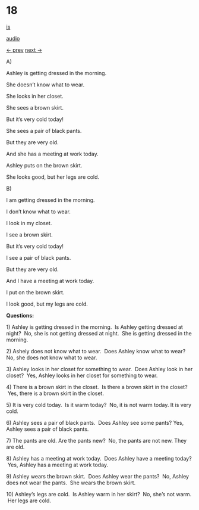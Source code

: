 # 18

[is](../is/story_18.md)

[audio](../audio/story_18.mp3)

[← prev](../en/story_17.md)
[next →](../en/story_19.md)

A\)

Ashley is getting dressed in the morning.

She doesn’t know what to wear.

She looks in her closet.

She sees a brown skirt.

But it’s very cold today!

She sees a pair of black pants.

But they are very old.

And she has a meeting at work today.

Ashley puts on the brown skirt.

She looks good, but her legs are cold.

B\)

I am getting dressed in the morning.

I don’t know what to wear.

I look in my closet.

I see a brown skirt.

But it’s very cold today!

I see a pair of black pants.

But they are very old.

And I have a meeting at work today.

I put on the brown skirt.

I look good, but my legs are cold.

**Questions:**

1\) Ashley is getting dressed in the morning.  Is Ashley getting dressed
at night?  No, she is not getting dressed at night.  She is getting
dressed in the morning.

2\) Ashely does not know what to wear.  Does Ashley know what to wear?
No, she does not know what to wear.

3\) Ashley looks in her closet for something to wear.  Does Ashley look
in her closet?  Yes, Ashley looks in her closet for something to wear.

4\) There is a brown skirt in the closet.  Is there a brown skirt in the
closet?  Yes, there is a brown skirt in the closet.

5\) It is very cold today.  Is it warm today?  No, it is not warm today.
It is very cold.

6\) Ashley sees a pair of black pants.  Does Ashley see some pants?
Yes, Ashley sees a pair of black pants.

7\) The pants are old. Are the pants new?  No, the pants are not new.
They are old.

8\) Ashley has a meeting at work today.  Does Ashley have a meeting
today?  Yes, Ashley has a meeting at work today.

9\) Ashley wears the brown skirt.  Does Ashley wear the pants?  No,
Ashley does not wear the pants.  She wears the brown skirt.

10\) Ashley’s legs are cold.  Is Ashley warm in her skirt?  No, she’s
not warm.  Her legs are cold.
